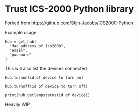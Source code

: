 # Trust ICS-2000 Python library

Forked from https://github.com/Stijn-Jacobs/ICS2000-Python

Example usage:
```
hub = get_hub(
  "Mac address of ics2000", 
  "email", 
  "password"
)
```

This will also list the devices connected
```
hub.turnon(id of device to turn on)
  
hub.turnoff(id of device to turn off)

print(hub.getlampstatus(id of device))
```

Heavily WIP
